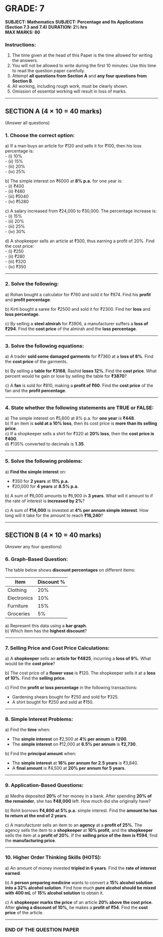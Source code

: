 # **GRADE: 7**  
**SUBJECT: Mathematics**
**SUBJECT: Percentage and Its Applications (Section 7.3 and 7.4)**
**DURATION: 2½ hrs**  
**MAX MARKS: 80**  

### **Instructions:**
1. The time given at the head of this Paper is the time allowed for writing the answers.
2. You will not be allowed to write during the first 10 minutes. Use this time to read the question paper carefully.
3. Attempt **all questions from Section A** and **any four questions from Section B**.
4. All working, including rough work, must be clearly shown.
5. Omission of essential working will result in loss of marks.

---

## **SECTION A (4 × 10 = 40 marks)**  
(Answer all questions)

### **1. Choose the correct option:**
   a) If a man buys an article for ₹120 and sells it for ₹100, then his loss percentage is:  
      - (i) 10%  
      - (ii) 15%  
      - (iii) 20%  
      - (iv) 25%  

   b) The simple interest on ₹6000 at **8% p.a.** for one year is:  
      - (i) ₹400  
      - (ii) ₹480  
      - (iii) ₹5040  
      - (iv) ₹5280  

   c) A salary increased from ₹24,000 to ₹30,000. The percentage increase is:  
      - (i) 15%  
      - (ii) 20%  
      - (iii) 25%  
      - (iv) 30%  

   d) A shopkeeper sells an article at ₹300, thus earning a profit of 20%. Find the cost price:  
      - (i) ₹250  
      - (ii) ₹280  
      - (iii) ₹320  
      - (iv) ₹350  

---

### **2. Solve the following:**
a) Rohan bought a calculator for ₹760 and sold it for ₹874. Find his **profit** and **profit percentage**.  

b) Kirti bought a saree for ₹2500 and sold it for ₹2300. Find her **loss** and **loss percentage**.  

c) By selling a **steel almirah** for ₹3906, a manufacturer suffers a **loss of ₹294**. Find the **cost price** of the almirah and the **loss percentage**.  

---

### **3. Solve the following equations:**  
a) A trader **sold some damaged garments** for ₹7360 at a **loss of 8%**. Find the **cost price** of the garments.  

b) By selling a **table for ₹3168**, Rashid **loses 12%**. Find the **cost price**. What percent would he gain or lose by selling the table for **₹3870**?  

c) A **fan** is sold for ₹810, making a **profit of ₹60**. Find the **cost price** of the fan and the **profit percentage**.  

---

### **4. State whether the following statements are TRUE or FALSE:**  
a) The simple interest on ₹5,600 at 8% p.a. for **one year** is **₹448**.  
b) If an item is **sold at a 10% loss**, then its cost price is **more than its selling price**.  
c) If a shopkeeper sells a shirt for ₹320 at **20% loss**, then the **cost price is ₹400**.  
d) ₹135% converted to decimals is **1.35**.  

---

### **5. Solve the following problems:**  
a) **Find the simple interest** on:  
   - ₹350 for **2 years** at **11% p.a.**  
   - ₹20,000 for **4 years** at **8.5% p.a.**  

b) A sum of ₹6,000 amounts to ₹6,900 in **3 years**. What will it amount to if the rate of interest is **increased by 2%**?  

c) A sum of **₹14,000** is invested at **4% per annum simple interest**. How long will it take for the amount to reach **₹16,240**?  

---

## **SECTION B (4 × 10 = 40 marks)**  
(Answer any four questions)

### **6. Graph-Based Question:**  
The table below shows **discount percentages** on different items:

| Item       | Discount % |
|------------|-----------|
| Clothing   | 20%       |
| Electronics| 10%       |
| Furniture  | 15%       |
| Groceries  | 5%        |

a) Represent this data using a **bar graph**.  
b) Which item has the **highest discount**?  

---

### **7. Selling Price and Cost Price Calculations:**  
a) A **shopkeeper** sells an **article for ₹4825**, incurring a **loss of 9%**. What would be the **cost price**?  

b) The cost price of a **flower vase** is ₹120. The shopkeeper sells it at a **loss of 10%**. Find the **selling price**.  

c) Find the **profit or loss percentage** in the following transactions:  
   - Gardening shears bought for ₹250 and sold for ₹325.  
   - A shirt bought for ₹250 and sold at ₹150.  

---

### **8. Simple Interest Problems:**  
a) Find the **time** when:  
   - The **simple interest** on ₹2,500 at **4% per annum** is **₹200**.  
   - The **simple interest** on ₹12,000 at **6.5% per annum** is **₹2,730**.  

b) Find the **principal amount** when:  
   - The **simple interest** at **16% per annum for 2.5 years** is ₹3,840.  
   - A **final amount** is ₹4,500 at **20% per annum for 5 years**.  

---

### **9. Application-Based Questions:**  
a) Medha deposited **20%** of her money in a bank. After spending **20% of the remainder**, she has **₹48,000** left. How much did she originally have?  

b) Rohit borrows **₹4,800 at 5% p.a.** simple interest. Find the **amount he has to return at the end of 2 years**.  

c) A manufacturer sells an item to an **agency** at a **profit of 25%**. The agency sells the item to a **shopkeeper** at **10% profit**, and the **shopkeeper** sells the item at a **profit of 20%**. If the **selling price of the item is ₹594**, find the **manufacturing price**.  

---

### **10. Higher Order Thinking Skills (HOTS):**  
a) An amount of money invested **tripled in 6 years**. Find the **rate of interest earned**.  

b) A **person preparing medicine** wants to convert a **15% alcohol solution into a 32% alcohol solution**. Find how much **pure alcohol should be mixed with 400 mL** of **15% alcohol solution** to obtain it.  

c) A **shopkeeper marks the price** of an article **20% above the cost price**. After **giving a discount of 10%**, he makes a **profit of ₹54**. Find the **cost price** of the article.  

---

### **END OF THE QUESTION PAPER**  
